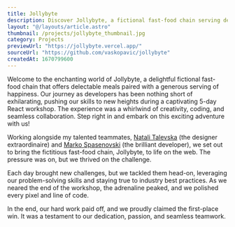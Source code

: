 ```yaml
---
title: Jollybyte
description: Discover Jollybyte, a fictional fast-food chain serving delicious meals with a side of happiness, created during a 5-day React workshop.
layout: "@/layouts/article.astro"
thumbnail: /projects/jollybyte_thumbnail.jpg
category: Projects
previewUrl: "https://jollybyte.vercel.app/"
sourceUrl: "https://github.com/vaskopavic/jollybyte"
createdAt: 1670799600
---
```


Welcome to the enchanting world of Jollybyte, a delightful fictional fast-food chain that offers delectable meals paired with a generous serving of happiness. Our journey as developers has been nothing short of exhilarating, pushing our skills to new heights during a captivating 5-day React workshop. The experience was a whirlwind of creativity, coding, and seamless collaboration. Step right in and embark on this exciting adventure with us!

Working alongside my talented teammates, [Natali Talevska](https://www.linkedin.com/in/natali-talevska/) (the designer extraordinaire) and [Marko Spasenovski](https://www.linkedin.com/in/marko-spasenovski/) (the brilliant developer), we set out to bring the fictitious fast-food chain, Jollybyte, to life on the web. The pressure was on, but we thrived on the challenge.

Each day brought new challenges, but we tackled them head-on, leveraging our problem-solving skills and staying true to industry best practices. As we neared the end of the workshop, the adrenaline peaked, and we polished every pixel and line of code.

In the end, our hard work paid off, and we proudly claimed the first-place win. It was a testament to our dedication, passion, and seamless teamwork.
